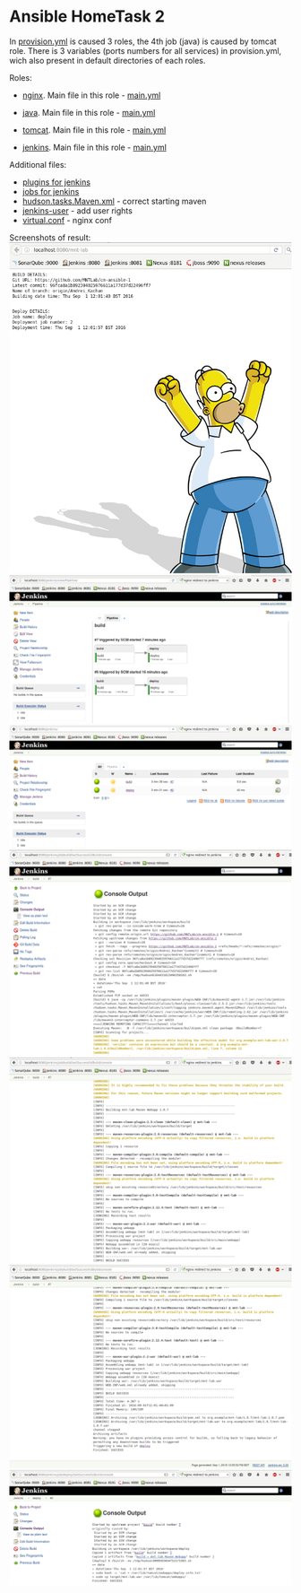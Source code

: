 # Ansible HomeTask 2

In [provision.yml](/vagrant/ansible/provision.yml) is caused 3 roles, the 4th job (java) is caused by tomcat role.
There is 3 variables (ports numbers for all services) in provision.yml, wich also present in default directories of each roles. 

Roles:
 - [nginx](vagrant/ansible/roles/web). Main file in this role - [main.yml](vagrant/ansible/roles/web/tasks/main.yml)
 
 - [java](vagrant/ansible/roles/java). Main file in this role - [main.yml](vagrant/ansible/roles/java/tasks/main.yml)
 
 - [tomcat](vagrant/ansible/roles/tomcat). Main file in this role - [main.yml](vagrant/ansible/roles/tomcat/tasks/main.yml)
 
 - [jenkins](vagrant/ansible/roles/jenkins). Main file in this role - [main.yml](vagrant/ansible/roles/jenkins/tasks/main.yml)

Additional files:
 - [plugins for jenkins](vagrant/ansible/plugins/)
 - [jobs for jenkins](vagrant/ansible/jobs/)
 - [hudson.tasks.Maven.xml](vagrant/ansible/hudson.tasks.Maven.xml) - correct starting maven 
 - [jenkins-user](vagrant/ansible/jenkins-user) - add user rights
 - [virtual.conf](vagrant/ansible/virtual.conf) - nginx conf

Screenshots of result: 
![1](https://github.com/MNTLab/cm-ansible-2/blob/Andrei_Kachan/resources/homer.png)
![0](https://github.com/MNTLab/cm-ansible-1/blob/Andrei_Kachan/resources/5.png)
![2](https://github.com/MNTLab/cm-ansible-2/blob/Andrei_Kachan/resources/jobs.png)
![3](https://github.com/MNTLab/cm-ansible-2/blob/Andrei_Kachan/resources/build_1.png)
![4](https://github.com/MNTLab/cm-ansible-2/blob/Andrei_Kachan/resources/build_2.png)
![5](https://github.com/MNTLab/cm-ansible-2/blob/Andrei_Kachan/resources/build_3.png)
![6](https://github.com/MNTLab/cm-ansible-2/blob/Andrei_Kachan/resources/deploy.png)

   

